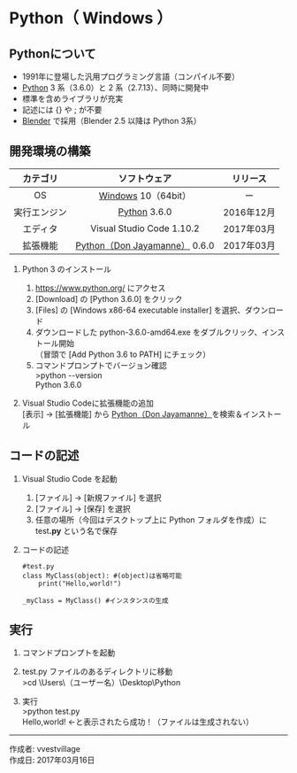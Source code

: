 # Python（ Windows ）

## Pythonについて

* 1991年に登場した汎用プログラミング言語（コンパイル不要）
* [Python](https://ja.wikipedia.org/wiki/Python) 3 系（3.6.0）と 2 系（2.7.13）、同時に開発中
* 標準を含めライブラリが充実
* 記述には {} や ; が不要
* [Blender](https://ja.wikipedia.org/wiki/Blender) で採用（Blender 2.5 以降は Python 3系）

## 開発環境の構築

|カテゴリ|ソフトウェア|リリース|
|:--:|:--:|:--:|
|OS|[Windows](https://ja.wikipedia.org/wiki/Microsoft_Windows) 10（64bit）|ー|
|実行エンジン|[Python](https://ja.wikipedia.org/wiki/Python) 3.6.0|2016年12月|
|エディタ|Visual Studio Code 1.10.2|2017年03月|
|拡張機能|[Python（Don Jayamanne）](https://github.com/DonJayamanne/pythonVSCode) 0.6.0|2017年03月|

1. Python 3 のインストール
    1. https://www.python.org/ にアクセス
    1. [Download] の [Python 3.6.0] をクリック
    1. [Files] の [Windows x86-64 executable installer] を選択、ダウンロード
    1. ダウンロードした python-3.6.0-amd64.exe をダブルクリック、インストール開始  
        （冒頭で [Add Python 3.6 to PATH] にチェック）
    1. コマンドプロンプトでバージョン確認  
        \>python --version  
        Python 3.6.0

1. Visual Studio Codeに拡張機能の追加  
    [表示] → [拡張機能] から [Python（Don Jayamanne）](https://github.com/DonJayamanne/pythonVSCode)を検索＆インストール

## コードの記述

1. Visual Studio Code を起動
    1. [ファイル] → [新規ファイル] を選択
    1. [ファイル] → [保存] を選択
    1. 任意の場所（今回はデスクトップ上に Python フォルダを作成）に test<b>.py</b> という名で保存  

1. コードの記述
    ```
    #test.py
    class MyClass(object): #(object)は省略可能
        print("Hello,world!")

    _myClass = MyClass() #インスタンスの生成
    ```

## 実行

1. コマンドプロンプトを起動

1. test.py ファイルのあるディレクトリに移動  
\>cd \Users\（ユーザー名）\Desktop\Python

1. 実行  
\>python test.py  
Hello,world! ←と表示されたら成功！（ファイルは生成されない）

***
作成者: vvestvillage  
作成日: 2017年03月16日